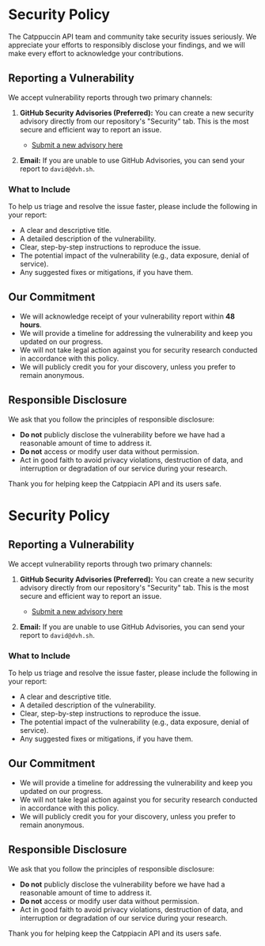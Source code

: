 # Security Policy

The Catppuccin API team and community take security issues seriously. We appreciate your efforts to responsibly disclose your findings, and we will make every effort to acknowledge your contributions.

## Reporting a Vulnerability

We accept vulnerability reports through two primary channels:

1.  **GitHub Security Advisories (Preferred):** You can create a new security advisory directly from our repository's "Security" tab. This is the most secure and efficient way to report an issue.
    -   [Submit a new advisory here](https://github.com/dvh-sh/catppuccin.dvh.sh/security/advisories/new)

2.  **Email:** If you are unable to use GitHub Advisories, you can send your report to `david@dvh.sh`.

### What to Include

To help us triage and resolve the issue faster, please include the following in your report:

-   A clear and descriptive title.
-   A detailed description of the vulnerability.
-   Clear, step-by-step instructions to reproduce the issue.
-   The potential impact of the vulnerability (e.g., data exposure, denial of service).
-   Any suggested fixes or mitigations, if you have them.

## Our Commitment

-   We will acknowledge receipt of your vulnerability report within **48 hours**.
-   We will provide a timeline for addressing the vulnerability and keep you updated on our progress.
-   We will not take legal action against you for security research conducted in accordance with this policy.
-   We will publicly credit you for your discovery, unless you prefer to remain anonymous.

## Responsible Disclosure

We ask that you follow the principles of responsible disclosure:

-   **Do not** publicly disclose the vulnerability before we have had a reasonable amount of time to address it.
-   **Do not** access or modify user data without permission.
-   Act in good faith to avoid privacy violations, destruction of data, and interruption or degradation of our service during your research.

Thank you for helping keep the Catppiacin API and its users safe.
# Security Policy

## Reporting a Vulnerability

We accept vulnerability reports through two primary channels:

1.  **GitHub Security Advisories (Preferred):** You can create a new security advisory directly from our repository's "Security" tab. This is the most secure and efficient way to report an issue.
    -   [Submit a new advisory here](https://github.com/dvh-sh/catppuccin.dvh.sh/security/advisories/new)

2.  **Email:** If you are unable to use GitHub Advisories, you can send your report to `david@dvh.sh`.

### What to Include

To help us triage and resolve the issue faster, please include the following in your report:

-   A clear and descriptive title.
-   A detailed description of the vulnerability.
-   Clear, step-by-step instructions to reproduce the issue.
-   The potential impact of the vulnerability (e.g., data exposure, denial of service).
-   Any suggested fixes or mitigations, if you have them.

## Our Commitment

-   We will provide a timeline for addressing the vulnerability and keep you updated on our progress.
-   We will not take legal action against you for security research conducted in accordance with this policy.
-   We will publicly credit you for your discovery, unless you prefer to remain anonymous.

## Responsible Disclosure

We ask that you follow the principles of responsible disclosure:

-   **Do not** publicly disclose the vulnerability before we have had a reasonable amount of time to address it.
-   **Do not** access or modify user data without permission.
-   Act in good faith to avoid privacy violations, destruction of data, and interruption or degradation of our service during your research.

Thank you for helping keep the Catppiacin API and its users safe.
